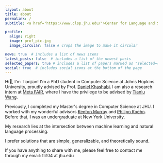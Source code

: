 ```yaml
---
layout: about
title: about
permalink: /
subtitle: <a href='https://www.clsp.jhu.edu/'>Center for Language and Speech Processing</a>,  <a href='https://www.jhu.edu/'>Johns Hopkins University</a>

profile:
  align: right
  image: prof_pic.jpg
  image_circular: false # crops the image to make it circular

news: true  # includes a list of news items
latest_posts: false  # includes a list of the newest posts
selected_papers: true # includes a list of papers marked as "selected={true}"
social: true  # includes social icons at the bottom of the page
---
```


Hi👋, I'm Tianjian! I'm a PhD student in Computer Science at Johns Hopkins University, proudly advised by Prof. [Daniel Khashabi](https://danielkhashabi.com/). I am also a research intern at [Meta FAIR](https://ai.meta.com/research/), where I have the privilege to be advised by [Tianlu Wang](https://tianlu-wang.github.io/).

Previously, I completed my Master's degree in Computer Science at JHU. I worked with my wonderful advisors [Kenton Murray](https://kentonmurray.com/) and [Philipp Koehn](https://www.cs.jhu.edu/~phi/). Before that, I was an undergraduate at New York University.

My research lies at the intersection between machine learning and natural language processing.

I prefer solutions that are simple, generalizable, and theoretically sound.

If you have anything to share with me, please feel free to contact me through my email: tli104 at jhu.edu

